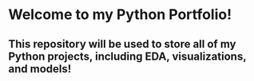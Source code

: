 # Welcome to my Python Portfolio!

## This repository will be used to store all of my Python projects, including EDA, visualizations, and models!
